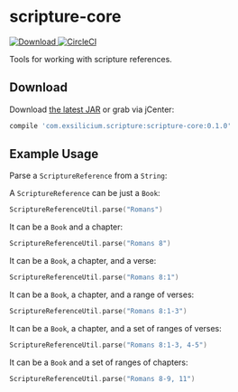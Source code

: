 # scripture-core

[ ![Download](https://api.bintray.com/packages/benwicks/scripture/scripture-core/images/download.svg?version=0.1.0) ](https://bintray.com/benwicks/scripture/scripture-core/0.1.0/link)
[![CircleCI](https://circleci.com/gh/Ex-Silicium/scripture-core.svg?style=svg)](https://circleci.com/gh/Ex-Silicium/scripture-core)

Tools for working with scripture references.

## Download

Download [the latest JAR][1] or grab via jCenter:
```groovy
compile 'com.exsilicium.scripture:scripture-core:0.1.0'
```

## Example Usage

Parse a `ScriptureReference` from a `String`:

A `ScriptureReference` can be just a `Book`:
```kotlin
ScriptureReferenceUtil.parse("Romans")
```

It can be a `Book` and a chapter:
```kotlin
ScriptureReferenceUtil.parse("Romans 8")
```

It can be a `Book`, a chapter, and a verse:
```kotlin
ScriptureReferenceUtil.parse("Romans 8:1")
```

It can be a `Book`, a chapter, and a range of verses:
```kotlin
ScriptureReferenceUtil.parse("Romans 8:1-3")
```

It can be a `Book`, a chapter, and a set of ranges of verses:
```kotlin
ScriptureReferenceUtil.parse("Romans 8:1-3, 4-5")
```

It can be a `Book` and a set of ranges of chapters:
```kotlin
ScriptureReferenceUtil.parse("Romans 8-9, 11")
```

[1]: https://bintray.com/ex-silicium/scripture/scripture-core/_latestVersion
